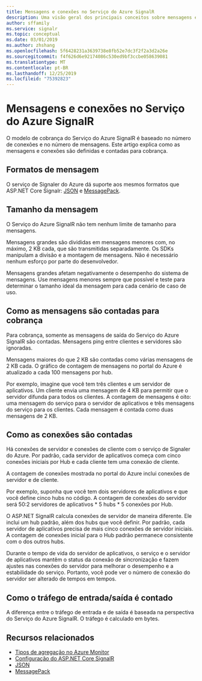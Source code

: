 ```yaml
---
title: Mensagens e conexões no Serviço do Azure SignalR
description: Uma visão geral dos principais conceitos sobre mensagens e conexões no Serviço do Azure SignalR.
author: sffamily
ms.service: signalr
ms.topic: conceptual
ms.date: 03/01/2019
ms.author: zhshang
ms.openlocfilehash: 5f6428231a3639738e8fb52e7dc3f2f2a3d2a26e
ms.sourcegitcommit: f4f626d6e92174086c530ed9bf3ccbe058639081
ms.translationtype: MT
ms.contentlocale: pt-BR
ms.lasthandoff: 12/25/2019
ms.locfileid: "75392823"
---
```

# <a name="messages-and-connections-in-azure-signalr-service"></a>Mensagens e conexões no Serviço do Azure SignalR

O modelo de cobrança do Serviço do Azure SignalR é baseado no número de conexões e no número de mensagens. Este artigo explica como as mensagens e conexões são definidas e contadas para cobrança.


## <a name="message-formats"></a>Formatos de mensagem 

O serviço de Signaler do Azure dá suporte aos mesmos formatos que ASP.NET Core Signalr: [JSON](https://www.json.org/) e [MessagePack](/aspnet/core/signalr/messagepackhubprotocol).

## <a name="message-size"></a>Tamanho da mensagem

O Serviço do Azure SignalR não tem nenhum limite de tamanho para mensagens.

Mensagens grandes são divididas em mensagens menores com, no máximo, 2 KB cada, que são transmitidas separadamente. Os SDKs manipulam a divisão e a montagem de mensagens. Não é necessário nenhum esforço por parte do desenvolvedor.

Mensagens grandes afetam negativamente o desempenho do sistema de mensagens. Use mensagens menores sempre que possível e teste para determinar o tamanho ideal da mensagem para cada cenário de caso de uso.

## <a name="how-messages-are-counted-for-billing"></a>Como as mensagens são contadas para cobrança

Para cobrança, somente as mensagens de saída do Serviço do Azure SignalR são contadas. Mensagens ping entre clientes e servidores são ignoradas.

Mensagens maiores do que 2 KB são contadas como várias mensagens de 2 KB cada. O gráfico de contagem de mensagens no portal do Azure é atualizado a cada 100 mensagens por hub.

Por exemplo, imagine que você tem três clientes e um servidor de aplicativos. Um cliente envia uma mensagem de 4 KB para permitir que o servidor difunda para todos os clientes. A contagem de mensagens é oito: uma mensagem do serviço para o servidor de aplicativos e três mensagens do serviço para os clientes. Cada mensagem é contada como duas mensagens de 2 KB.

## <a name="how-connections-are-counted"></a>Como as conexões são contadas

Há conexões de servidor e conexões de cliente com o serviço de Signaler do Azure. Por padrão, cada servidor de aplicativos começa com cinco conexões iniciais por Hub e cada cliente tem uma conexão de cliente.

A contagem de conexões mostrada no portal do Azure inclui conexões de servidor e de cliente.

Por exemplo, suponha que você tem dois servidores de aplicativos e que você define cinco hubs no código. A contagem de conexões do servidor será 50:2 servidores de aplicativos * 5 hubs * 5 conexões por Hub.

O ASP.NET SignalR calcula conexões de servidor de maneira diferente. Ele inclui um hub padrão, além dos hubs que você definir. Por padrão, cada servidor de aplicativos precisa de mais cinco conexões de servidor iniciais. A contagem de conexões inicial para o Hub padrão permanece consistente com o dos outros hubs.

Durante o tempo de vida do servidor de aplicativos, o serviço e o servidor de aplicativos mantêm o status da conexão de sincronização e fazem ajustes nas conexões do servidor para melhorar o desempenho e a estabilidade do serviço. Portanto, você pode ver o número de conexão do servidor ser alterado de tempos em tempos.

## <a name="how-inboundoutbound-traffic-is-counted"></a>Como o tráfego de entrada/saída é contado

A diferença entre o tráfego de entrada e de saída é baseada na perspectiva do Serviço do Azure SignalR. O tráfego é calculado em bytes.

## <a name="related-resources"></a>Recursos relacionados

- [Tipos de agregação no Azure Monitor](/azure/azure-monitor/platform/metrics-supported#microsoftsignalrservicesignalr )
- [Configuração do ASP.NET Core SignalR](/aspnet/core/signalr/configuration)
- [JSON](https://www.json.org/)
- [MessagePack](/aspnet/core/signalr/messagepackhubprotocol)
